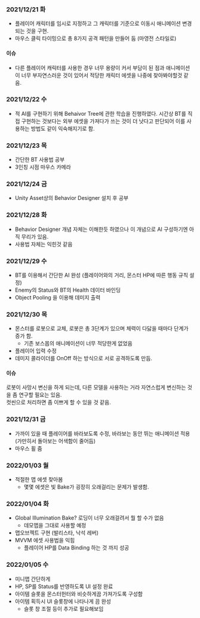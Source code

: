 ### 2021/12/21 화
- 플레이어 캐릭터를 임시로 지정하고 그 캐릭터를 기준으로 이동시 애니메이션 변경되는 것을 구현.
- 마우스 클릭 타이밍으로 총 8가지 공격 패턴을 만들어 둠 (마영전 스타일로)
#### 이슈
- 다른 플레이어 캐릭터를 사용한 경우 너무 용량이 커서 부담이 된 점과 애니메이션이 너무 부자연스러운 것이 있어서 적당한 캐릭터 에셋을 나중에 찾아봐야할것 같음.

### 2021/12/22 수
- 적 AI를 구현하기 위해 Behaivor Tree에 관한 학습을 진행하였다. 시간상 BT를 직접 구현하는 것보다는 외부 에셋을 가져다가 쓰는 것이 더 낫다고 판단되어 이를 사용하는 방법도 같이 익숙해지기로 함.

### 2021/12/23 목
- 간단한 BT 사용법 공부
- 3인칭 시점 마우스 카메라

### 2021/12/24 금
- Unity Asset상의 Behavior Designer 설치 후 공부

### 2021/12/28 화
- Behavior Designer 개념 자체는 이해한듯 하였으나 이 개념으로 AI 구성하기엔 아직 무리가 있음.
- 사용법 자체는 익힌것 같음

### 2021/12/29 수
- BT를 이용해서 간단한 AI 완성 (플레이어와의 거리, 몬스터 HP에 따른 행동 규칙 설정)
- Enemy의 Status와 BT의 Health 데이터 바인딩
- Object Pooling 을 이용해 데미지 출력

### 2021/12/30 목
- 몬스터를 로봇으로 교체, 로봇은 총 3단계가 있으며 체력이 다닳을 때마다 단계가 증가 함.
	+ 기존 보스몹의 애니메이션이 너무 적당한게 없었음
- 플레이어 입력 수정
- 데미지 콜라이더를 OnOff 하는 방식으로 서로 공격하도록 만듬.
#### 이슈
로봇이 사망시 변신을 하게 되는데, 다른 모델을 사용하는 거라 자연스럽게 변신하는 것을 좀 연구할 필요는 있음.  
컷씬으로 처리하면 좀 이쁘게 할 수 있을 것 같음.

### 2021/12/31 금
- 가까이 있을 때 플레이어를 바라보도록 수정, 바라보는 동안 뛰는 애니메이션 적용(가만히서 돌아보는 어색함이 줄어듬)
- 마우스 휠 줌

### 2022/01/03 월
- 적절한 맵 에셋 찾아봄
	+ 몇몇 에셋은 빛 Bake가 굉장히 오래걸리는 문제가 발생함.

### 2022/01/04 화
- Global Illumination Bake? 로딩이 너무 오래걸려서 뭘 할 수가 없음
	+ 데모맵을 그대로 사용할 예정
- 맵오브젝트 구현 (발리스타, 낙석 레버)
- MVVM 에셋 사용법을 익힘
	+ 플레이어 HP를 Data Binding 하는 것 까지 성공

### 2022/01/05 수
- 미니맵 간단하게
- HP, SP를 Status를 반영하도록 UI 설정 완료
- 아이템 슬롯을 몬스터헌터와 비슷하게끔 가져가도록 구성함
- 아이템 획득시 UI 슬롯창에 나타나게 끔 완성
	+ 슬롯 창 조절 등이 추가로 필요해보임